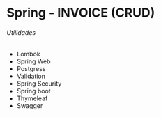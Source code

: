 # Spring - INVOICE (CRUD)

###### Utilidades

* Lombok
* Spring Web
* Postgress
* Validation
* Spring Security
* Spring boot
* Thymeleaf
* Swagger
